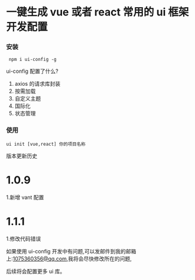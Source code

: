 # 一键生成 vue 或者 react 常用的 ui 框架开发配置

### 安装

```
 npm i ui-config -g
```




ui-config 配置了什么?

1. axios 的请求库封装
2. 按需加载
3. 自定义主题
4. 国际化
5. 状态管理

### 使用

```
ui init [vue,react] 你的项目名称
```
版本更新历史  

# 1.0.9
1.新增 vant 配置  

# 1.1.1
1.修改代码错误  

如果使用 ui-config 开发中有问题,可以发邮件到我的邮箱上:1075360356@qq.com,我将会尽快修改所在的问题,

后续将会配置更多 ui 库。
